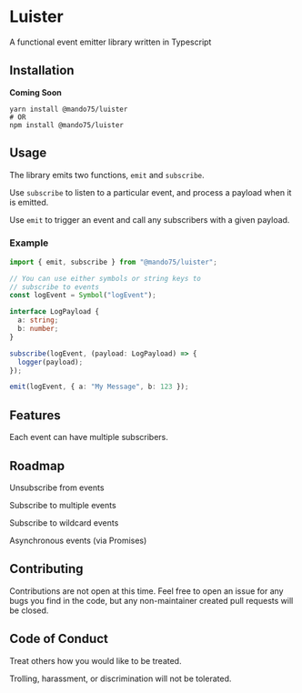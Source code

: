 # Luister

A functional event emitter library written in Typescript

## Installation

**Coming Soon**

```shell
yarn install @mando75/luister
# OR
npm install @mando75/luister
```

## Usage

The library emits two functions, `emit` and `subscribe`.

Use `subscribe` to listen to a particular event, and process a payload when it is emitted.

Use `emit` to trigger an event and call any subscribers with a given payload.

### Example

```typescript
import { emit, subscribe } from "@mando75/luister";

// You can use either symbols or string keys to 
// subscribe to events
const logEvent = Symbol("logEvent");

interface LogPayload {
  a: string;
  b: number;
}

subscribe(logEvent, (payload: LogPayload) => {
  logger(payload);
});

emit(logEvent, { a: "My Message", b: 123 });
```

## Features

Each event can have multiple subscribers.

## Roadmap

Unsubscribe from events

Subscribe to multiple events

Subscribe to wildcard events

Asynchronous events (via Promises)

## Contributing

Contributions are not open at this time. Feel free to open an issue for any bugs you find in the code, but any non-maintainer created pull requests will be closed. 

## Code of Conduct

Treat others how you would like to be treated.

Trolling, harassment, or discrimination will not be tolerated. 
